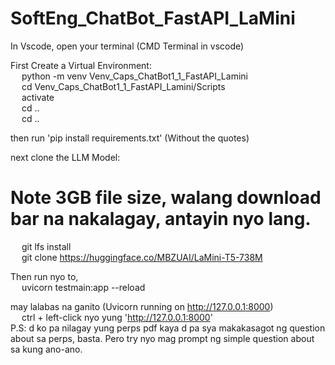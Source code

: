 # SoftEng_ChatBot_FastAPI_LaMini
In Vscode, open your terminal (CMD Terminal in vscode)

First Create a Virtual Environment:  
  &emsp; python -m venv Venv_Caps_ChatBot1_1_FastAPI_Lamini  
  &emsp; cd Venv_Caps_ChatBot1_1_FastAPI_Lamini/Scripts  
  &emsp; activate  
  &emsp; cd ..  
  &emsp; cd ..  

then run 'pip install requirements.txt' (Without the quotes)  

next clone the LLM Model:  
# Note 3GB file size, walang download bar na nakalagay, antayin nyo lang.  
  &emsp; git lfs install  
  &emsp; git clone https://huggingface.co/MBZUAI/LaMini-T5-738M  

Then run nyo to,  
  &emsp; uvicorn testmain:app --reload  

may lalabas na ganito (Uvicorn running on http://127.0.0.1:8000)  
  &emsp; ctrl + left-click nyo yung 'http://127.0.0.1:8000'  
P.S: d ko pa nilagay yung perps pdf kaya d pa sya makakasagot ng question about sa perps, basta. Pero try nyo mag prompt ng simple question about sa kung ano-ano.  
